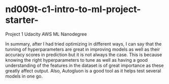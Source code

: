 # nd009t-c1-intro-to-ml-project-starter-
Project 1 Udacity AWS ML Nanodegree

In summary, after I had tried optimizing in different ways, I can say that the tunning of hyperparameters are great in improving models 
as well as their accuracy scores in prediction but it is not always the case. This is because knowing the right hyperparameters to tune 
as well as having a good understanding of the features in the dataset is of great importance as these greatly affect output.
Also, Autogluon is a good tool as it helps test several models in one go.

